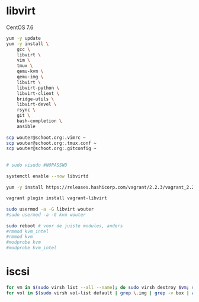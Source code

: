 # libvirt

CentOS 7.6
```bash
yum -y update
yum -y install \
	gcc \
	libvirt \
	vim \
	tmux \
	qemu-kvm \
	qemu-img \
	libvirt \
	libvirt-python \
	libvirt-client \
	bridge-utils \
	libvirt-devel \
	rsync \
	git \
	bash-completion \
	ansible
 
scp wouter@schoot.org:.vimrc ~
scp wouter@schoot.org:.tmux.conf ~
scp wouter@schoot.org:.gitconfig ~
 
 
# sudo visudo #NOPASSWD
 
systemctl enable --now libvirtd
 
yum -y install https://releases.hashicorp.com/vagrant/2.2.3/vagrant_2.2.3_x86_64.rpm
 
vagrant plugin install vagrant-libvirt
 
sudo usermod -a -G libvirt wouter
#sudo usermod -a -G kvm wouter
 
sudo reboot # voor de juiste modules, anders 
#rmmod kvm_intel
#rmmod kvm
#modprobe kvm
#modprobe kvm_intel
 ```
 
# iscsi

```bash
for vm in $(sudo virsh list --all --name); do sudo virsh destroy $vm; sudo virsh undefine $vm; done
for vol in $(sudo virsh vol-list default | grep \.img | grep -v box | awk '{ print $1 }'); do sudo virsh vol-delete --pool default $vol; done

```	
	
<!--stackedit_data:
eyJoaXN0b3J5IjpbLTE3NTc4Njg0NjUsLTE1NDI3NTM4MjMsNT
U0NzU0NDk1LC0xODkyNTQ3ODEzXX0=
-->
